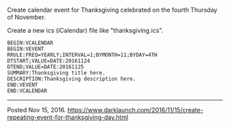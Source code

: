 Create calendar event for Thanksgiving celebrated on the fourth Thursday of November.

Create a new ics (iCalendar) file like "thanksgiving.ics".

```
BEGIN:VCALENDAR
BEGIN:VEVENT
RRULE:FREQ=YEARLY;INTERVAL=1;BYMONTH=11;BYDAY=4TH
DTSTART;VALUE=DATE:20161124
DTEND;VALUE=DATE:20161125
SUMMARY:Thanksgiving title here.
DESCRIPTION:Thanksgiving description here.
END:VEVENT
END:VCALENDAR
```

---


Posted Nov 15, 2016.
https://www.darklaunch.com/2016/11/15/create-repeating-event-for-thanksgiving-day.html